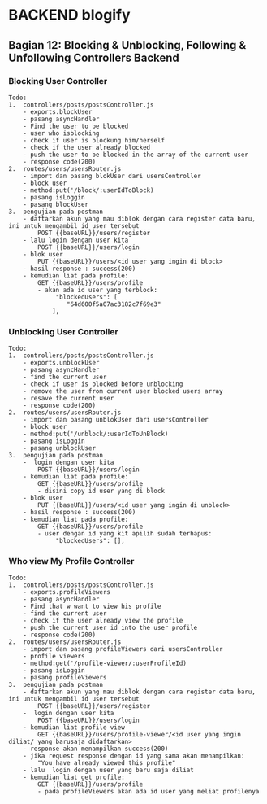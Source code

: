 # BACKEND blogify

## Bagian 12: Blocking & Unblocking, Following & Unfollowing Controllers Backend

### Blocking User Controller

    Todo:
    1.  controllers/posts/postsController.js
        - exports.blockUser
        - pasang asyncHandler
        - Find the user to be blocked
        - user who isblocking
        - check if user is blockung him/herself
        - check if the user already blocked
        - push the user to be blocked in the array of the current user
        - response code(200)
    2.  routes/users/usersRouter.js
        - import dan pasang blokUser dari usersController
        - block user
        - method:put('/block/:userIdToBlock)
        - pasang isLoggin
        - pasang blockUser
    3.  pengujian pada postman
        - daftarkan akun yang mau diblok dengan cara register data baru, ini untuk mengambil id user tersebut
            POST {{baseURL}}/users/register
        - lalu login dengan user kita
            POST {{baseURL}}/users/login
        - blok user
            PUT {{baseURL}}/users/<id user yang ingin di block>
        - hasil response : success(200)
        - kemudian liat pada profile:
            GET {{baseURL}}/users/profile
            - akan ada id user yang terblock:
                 "blockedUsers": [
                    "64d600f5a07ac3182c7f69e3"
                ],

### Unblocking User Controller

    Todo:
    1.  controllers/posts/postsController.js
        - exports.unblockUser
        - pasang asyncHandler
        - find the current user
        - check if user is blocked before unblocking
        - remove the user from current user blocked users array
        - resave the current user
        - response code(200)
    2.  routes/users/usersRouter.js
        - import dan pasang unblokUser dari usersController
        - block user
        - method:put('/unblock/:userIdToUnBlock)
        - pasang isLoggin
        - pasang unblockUser
    3.  pengujian pada postman
        -  login dengan user kita
            POST {{baseURL}}/users/login
        - kemudian liat pada profile:
            GET {{baseURL}}/users/profile
            - disini copy id user yang di block
        - blok user
            PUT {{baseURL}}/users/<id user yang ingin di unblock>
        - hasil response : success(200)
        - kemudian liat pada profile:
            GET {{baseURL}}/users/profile
            - user dengan id yang kit apilih sudah terhapus:
                 "blockedUsers": [],

### Who view My Profile Controller

    Todo:
    1.  controllers/posts/postsController.js
        - exports.profileViewers
        - pasang asyncHandler
        - Find that w want to view his profile
        - find the current user
        - check if the user already view the profile
        - push the current user id into the user profile
        - response code(200)
    2.  routes/users/usersRouter.js
        - import dan pasang profileViewers dari usersController
        - profile viewers
        - method:get('/profile-viewer/:userProfileId)
        - pasang isLoggin
        - pasang profileViewers
    3.  pengujian pada postman
        - daftarkan akun yang mau diblok dengan cara register data baru, ini untuk mengambil id user tersebut
            POST {{baseURL}}/users/register
        -  login dengan user kita
            POST {{baseURL}}/users/login
        - kemudian liat profile view
            GET {{baseURL}}/users/profile-viewer/<id user yang ingin diliat/ yang barusaja didaftarkan>
        - response akan menampilkan success(200)
        - jika request response dengan id yang sama akan menampilkan:
            "You have already viewed this profile"
        - lalu  login dengan user yang baru saja diliat
        - kemudian liat get profile:
            GET {{baseURL}}/users/profile
            - pada profileViewers akan ada id user yang meliat profilenya

